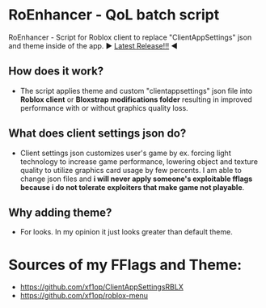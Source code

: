 # RoEnhancer - QoL batch script
RoEnhancer - Script for Roblox client to replace "ClientAppSettings" json and theme inside of the app.
▶️ [Latest Release!!!](https://github.com/xf1op/RoEnhancer/releases/latest/) ◀️
## How does it work?
- The script applies theme and custom "clientappsettings" json file into **Roblox client** or **Bloxstrap modifications folder** resulting in improved performance with or without graphics quality loss.
## What does client settings json do?
- Client settings json customizes user's game by ex. forcing light technology to increase game performance, lowering object and texture quality to utilize graphics card usage by few percents. I am able to change json files and **i will never apply someone's exploitable fflags because i do not tolerate exploiters that make game not playable**.
## Why adding theme?
- For looks. In my opinion it just looks greater than default theme.

# Sources of my FFlags and Theme:
- https://github.com/xf1op/ClientAppSettingsRBLX
- https://github.com/xf1op/roblox-menu
